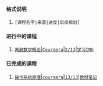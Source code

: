 #### 格式说明

1. `[课程名字|来源|进度|后续规划]`


#### 进行中的课程

1. [`离散数学概论`|`Coursera`|`2/13`|`学习ING`](https://github.com/zhiyu-he/course/blob/master/coursera/dmathgen_pku/README.md)


#### 已完成的课程
1. [`操作系统原理`|`coursera`|`13/13`|`教材笔记`](https://github.com/zhiyu-he/course/blob/master/coursera/os_pku/REAME.md)